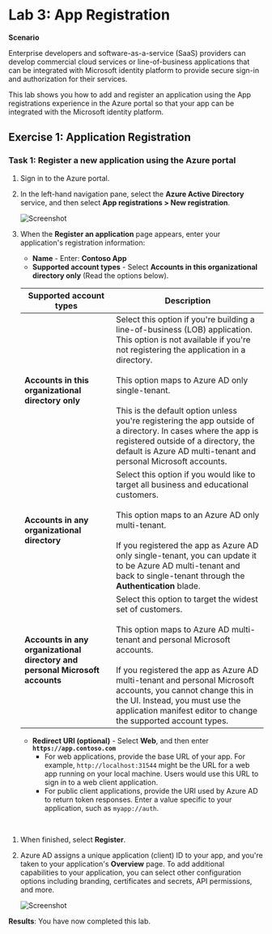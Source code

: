 # Lab 3: App Registration


**Scenario**

Enterprise developers and software-as-a-service (SaaS) providers can develop commercial cloud services or line-of-business applications that can be integrated with Microsoft identity platform to provide secure sign-in and authorization for their services.

This lab shows you how to add and register an application using the App registrations experience in the Azure portal so that your app can be integrated with the Microsoft identity platform.


## Exercise 1: Application Registration

### Task 1: Register a new application using the Azure portal

1.  Sign in to the Azure portal.

1.  In the left-hand navigation pane, select the **Azure Active Directory** service, and then select **App registrations > New registration**.

     ![Screenshot](../Media/Module-1/821d44ac-fe73-472b-a4d8-8ae49c56cc24.png)

1.  When the **Register an application** page appears, enter your application's registration information:

       - **Name** - Enter: **Contoso App**
       - **Supported account types** - Select **Accounts in this organizational directory only** (Read the options below).


       | Supported account types | Description |
       |-------------------------|-------------|
       | **Accounts in this organizational directory only** | Select this option if you're building a line-of-business (LOB) application. This option is not available if you're not registering the application in a directory.<br><br>This option maps to Azure AD only single-tenant.<br><br>This is the default option unless you're registering the app outside of a directory. In cases where the app is registered outside of a directory, the default is Azure AD multi-tenant and personal Microsoft accounts. |
       | **Accounts in any organizational directory** | Select this option if you would like to target all business and educational customers.<br><br>This option maps to an Azure AD only multi-tenant.<br><br>If you registered the app as Azure AD only single-tenant, you can update it to be Azure AD multi-tenant and back to single-tenant through the **Authentication** blade. |
       | **Accounts in any organizational directory and personal Microsoft accounts** | Select this option to target the widest set of customers.<br><br>This option maps to Azure AD multi-tenant and personal Microsoft accounts.<br><br>If you registered the app as Azure AD multi-tenant and personal Microsoft accounts, you cannot change this in the UI. Instead, you must use the application manifest editor to change the supported account types. |

       - **Redirect URI (optional)** - Select **Web**, and then enter **`https://app.contoso.com`**
         - For web applications, provide the base URL of your app. For example, `http://localhost:31544` might be the URL for a web app running on your local machine. Users would use this URL to sign in to a web client application.
         - For public client applications, provide the URI used by Azure AD to return token responses. Enter a value specific to your application, such as `myapp://auth`.
</br>

1.  When finished, select **Register**.


1.  Azure AD assigns a unique application (client) ID to your app, and you're taken to your application's **Overview** page. To add additional capabilities to your application, you can select other configuration options including branding, certificates and secrets, API permissions, and more.

     ![Screenshot](../Media/Module-1/9a978965-d73f-4060-835c-6639b21af29e.png)
 

**Results**: You have now completed this lab.

